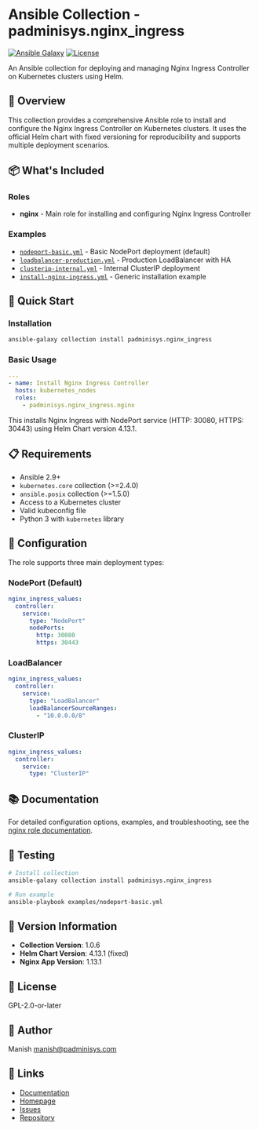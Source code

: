 # Ansible Collection - padminisys.nginx_ingress

[![Ansible Galaxy](https://img.shields.io/badge/galaxy-padminisys.nginx__ingress-blue.svg)](https://galaxy.ansible.com/padminisys/nginx_ingress)
[![License](https://img.shields.io/badge/license-GPL--2.0--or--later-green.svg)](LICENSE)

An Ansible collection for deploying and managing Nginx Ingress Controller on Kubernetes clusters using Helm.

## 🎯 Overview

This collection provides a comprehensive Ansible role to install and configure the Nginx Ingress Controller on Kubernetes clusters. It uses the official Helm chart with fixed versioning for reproducibility and supports multiple deployment scenarios.

## 📦 What's Included

### Roles
- **nginx** - Main role for installing and configuring Nginx Ingress Controller

### Examples
- [`nodeport-basic.yml`](examples/nodeport-basic.yml) - Basic NodePort deployment (default)
- [`loadbalancer-production.yml`](examples/loadbalancer-production.yml) - Production LoadBalancer with HA
- [`clusterip-internal.yml`](examples/clusterip-internal.yml) - Internal ClusterIP deployment
- [`install-nginx-ingress.yml`](examples/install-nginx-ingress.yml) - Generic installation example

## 🚀 Quick Start

### Installation

```bash
ansible-galaxy collection install padminisys.nginx_ingress
```

### Basic Usage

```yaml
---
- name: Install Nginx Ingress Controller
  hosts: kubernetes_nodes
  roles:
    - padminisys.nginx_ingress.nginx
```

This installs Nginx Ingress with NodePort service (HTTP: 30080, HTTPS: 30443) using Helm Chart version 4.13.1.

## 📋 Requirements

- Ansible 2.9+
- `kubernetes.core` collection (>=2.4.0)
- `ansible.posix` collection (>=1.5.0)
- Access to a Kubernetes cluster
- Valid kubeconfig file
- Python 3 with `kubernetes` library

## 🔧 Configuration

The role supports three main deployment types:

### NodePort (Default)
```yaml
nginx_ingress_values:
  controller:
    service:
      type: "NodePort"
      nodePorts:
        http: 30080
        https: 30443
```

### LoadBalancer
```yaml
nginx_ingress_values:
  controller:
    service:
      type: "LoadBalancer"
      loadBalancerSourceRanges:
        - "10.0.0.0/8"
```

### ClusterIP
```yaml
nginx_ingress_values:
  controller:
    service:
      type: "ClusterIP"
```

## 📚 Documentation

For detailed configuration options, examples, and troubleshooting, see the [nginx role documentation](roles/nginx/README.md).

## 🧪 Testing

```bash
# Install collection
ansible-galaxy collection install padminisys.nginx_ingress

# Run example
ansible-playbook examples/nodeport-basic.yml
```

## 📖 Version Information

- **Collection Version**: 1.0.6
- **Helm Chart Version**: 4.13.1 (fixed)
- **Nginx App Version**: 1.13.1

## 📄 License

GPL-2.0-or-later

## 👥 Author

Manish <manish@padminisys.com>

## 🔗 Links

- [Documentation](https://padmini.systems/ansible/docs)
- [Homepage](https://padmini.systems/ansible)
- [Issues](https://github.com/padminisys/nginx_ingress/issues)
- [Repository](https://github.com/padminisys/nginx_ingress)
